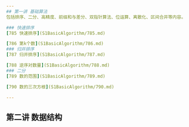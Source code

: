 ```yaml
---
## 第一讲 基础算法
包括排序、二分、高精度、前缀和与差分、双指针算法、位运算、离散化、区间合并等内容。

### 快速排序
[785 快速排序](S1BasicAlgorithm/785.md)

[786 第k个数](S1BasicAlgorithm/786.md) 
### 归并排序
[787 归并排序](S1BasicAlgorithm/787.md)

[788 逆序对数量](S1BasicAlgorithm/788.md) 
### 二分
[789 数的范围](S1BasicAlgorithm/789.md) 

[790 数的三次方根](S1BasicAlgorithm/790.md) 

---
```

## 第二讲 数据结构

